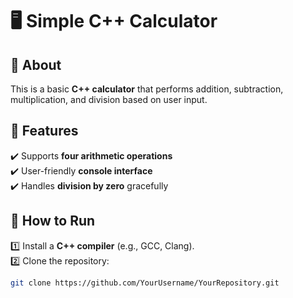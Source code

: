 # 🖥️ Simple C++ Calculator  

## 📌 About  
This is a basic **C++ calculator** that performs addition, subtraction, multiplication, and division based on user input.  

## 🔹 Features  
✔️ Supports **four arithmetic operations**  
✔️ User-friendly **console interface**  
✔️ Handles **division by zero** gracefully  

## 🚀 How to Run  
1️⃣ Install a **C++ compiler** (e.g., GCC, Clang).  
2️⃣ Clone the repository:  
   ```bash
   git clone https://github.com/YourUsername/YourRepository.git
